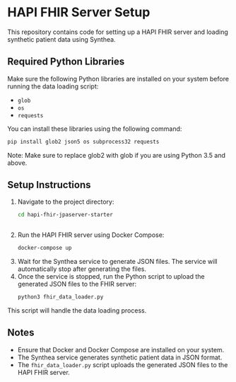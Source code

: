 # HAPI FHIR Server Setup

This repository contains code for setting up a HAPI FHIR server and loading synthetic patient data using Synthea.

## Required Python Libraries

Make sure the following Python libraries are installed on your system before running the data loading script:

- `glob`
- `os`
- `requests`

You can install these libraries using the following command:

```bash
pip install glob2 json5 os subprocess32 requests
```

Note: Make sure to replace glob2 with glob if you are using Python 3.5 and above.


## Setup Instructions

1. Navigate to the project directory:
   ```bash
   cd hapi-fhir-jpaserver-starter
 
2. Run the HAPI FHIR server using Docker Compose:  
   ```bash
   docker-compose up

3. Wait for the Synthea service to generate JSON files. The service will automatically stop after generating the files.
4. Once the service is stopped, run the Python script to upload the generated JSON files to the FHIR server:
   ```bash
   python3 fhir_data_loader.py
This script will handle the data loading process.

## Notes

- Ensure that Docker and Docker Compose are installed on your system.
- The Synthea service generates synthetic patient data in JSON format.
- The `fhir_data_loader.py` script uploads the generated JSON files to the HAPI FHIR server.

